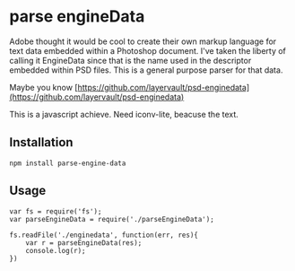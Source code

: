 # parse engineData

Adobe thought it would be cool to create their own markup language for text data embedded within a Photoshop document. I've taken the liberty of calling it EngineData since that is the name used in the descriptor embedded within PSD files. This is a general purpose parser for that data.

Maybe you know [https://github.com/layervault/psd-enginedata](https://github.com/layervault/psd-enginedata)

This is a javascript achieve. Need iconv-lite, beacuse the text. 

## Installation
	npm install parse-engine-data

## Usage
	var fs = require('fs');
	var parseEngineData = require('./parseEngineData');
	
	fs.readFile('./enginedata', function(err, res){
	    var r = parseEngineData(res);
	    console.log(r);
	})

